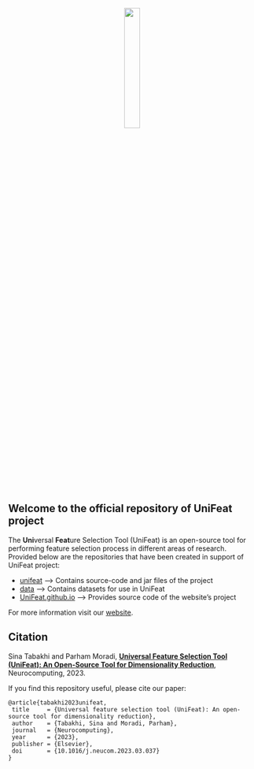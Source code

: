<p align="center" width="100%">
    <a href="https://unifeat.github.io/" target="_blank"><img width="25%" src="https://unifeat.github.io/images/logo.png"></a>
</p>

## Welcome to the official repository of UniFeat project

The **Uni**versal **Feat**ure Selection Tool (UniFeat) is an open-source tool for performing feature selection process in different areas of research. Provided below are the repositories that have been created in support of UniFeat project:
- [unifeat](https://github.com/UniFeat/unifeat) --> Contains source-code and jar files of the project
- [data](https://github.com/UniFeat/data) --> Contains datasets for use in UniFeat
- [UniFeat.github.io](https://github.com/UniFeat/UniFeat.github.io) --> Provides source code of the website’s project

For more information visit our [website](https://UniFeat.github.io).

## Citation
Sina Tabakhi and Parham Moradi, [**Universal Feature Selection Tool (UniFeat): An Open-Source Tool for Dimensionality Reduction**](https://doi.org/10.1016/j.neucom.2023.03.037), Neurocomputing, 2023.

If you find this repository useful, please cite our paper:
```
@article{tabakhi2023unifeat,
 title     = {Universal feature selection tool (UniFeat): An open-source tool for dimensionality reduction},
 author    = {Tabakhi, Sina and Moradi, Parham},
 journal   = {Neurocomputing},
 year      = {2023},
 publisher = {Elsevier},
 doi       = {10.1016/j.neucom.2023.03.037}
}
```
